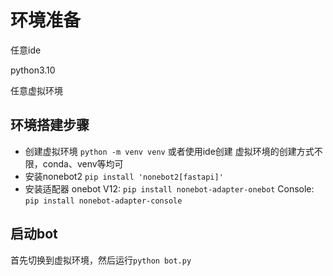 # 环境准备

任意ide

python3.10

任意虚拟环境

## 环境搭建步骤

- 创建虚拟环境
`python -m venv venv`
或者使用ide创建
虚拟环境的创建方式不限，conda、venv等均可
- 安装nonebot2
`pip install 'nonebot2[fastapi]'`
- 安装适配器
onebot V12: `pip install nonebot-adapter-onebot`
Console: `pip install nonebot-adapter-console`

## 启动bot

首先切换到虚拟环境，然后运行`python bot.py`
